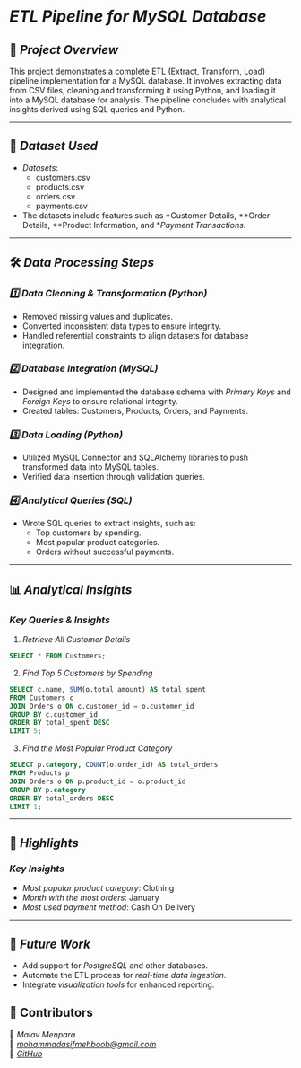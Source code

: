 # *ETL Pipeline for MySQL Database*

## 📌 *Project Overview*
This project demonstrates a complete ETL (Extract, Transform, Load) pipeline implementation for a MySQL database. It involves extracting data from CSV files, cleaning and transforming it using Python, and loading it into a MySQL database for analysis. The pipeline concludes with analytical insights derived using SQL queries and Python.

---

## 📂 *Dataset Used*
- *Datasets*: 
  - customers.csv  
  - products.csv  
  - orders.csv  
  - payments.csv
- The datasets include features such as *Customer Details, **Order Details, **Product Information, and **Payment Transactions*.

---

## 🛠 *Data Processing Steps*

### *1️⃣ Data Cleaning & Transformation (Python)*
- Removed missing values and duplicates.  
- Converted inconsistent data types to ensure integrity.  
- Handled referential constraints to align datasets for database integration.  

### *2️⃣ Database Integration (MySQL)*
- Designed and implemented the database schema with *Primary Keys* and *Foreign Keys* to ensure relational integrity.  
- Created tables: Customers, Products, Orders, and Payments.

### *3️⃣ Data Loading (Python)*
- Utilized MySQL Connector and SQLAlchemy libraries to push transformed data into MySQL tables.  
- Verified data insertion through validation queries.

### *4️⃣ Analytical Queries (SQL)*
- Wrote SQL queries to extract insights, such as:
  - Top customers by spending.
  - Most popular product categories.
  - Orders without successful payments.

---

## 📊 *Analytical Insights*

### *Key Queries & Insights*

1. *Retrieve All Customer Details*
```sql
SELECT * FROM Customers;
 ``` 


2. *Find Top 5 Customers by Spending*
```sql
SELECT c.name, SUM(o.total_amount) AS total_spent 
FROM Customers c 
JOIN Orders o ON c.customer_id = o.customer_id 
GROUP BY c.customer_id 
ORDER BY total_spent DESC 
LIMIT 5;
```



3. *Find the Most Popular Product Category*
```sql
SELECT p.category, COUNT(o.order_id) AS total_orders 
FROM Products p 
JOIN Orders o ON p.product_id = o.product_id 
GROUP BY p.category 
ORDER BY total_orders DESC 
LIMIT 1;
```

---

## 📌 *Highlights*


### *Key Insights*
- *Most popular product category*: Clothing
- *Month with the most orders*: January
- *Most used payment method*: Cash On Delivery

---

## 🚀 *Future Work*
- Add support for *PostgreSQL* and other databases.
- Automate the ETL process for *real-time data ingestion*.
- Integrate *visualization tools* for enhanced reporting.


## 🔗 Contributors
👤 *Malav Menpara*  
📧 *mohammadasifmehboob@gmail.com*  
💼 *[GitHub](https://github.com/mohammadasifa)*

